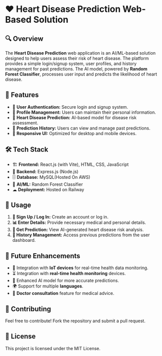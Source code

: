 # ❤️ Heart Disease Prediction Web-Based Solution

## 🔍 Overview
The **Heart Disease Prediction** web application is an AI/ML-based solution designed to help users assess their risk of heart disease. The platform provides a simple login/signup system, user profiles, and history management for past predictions. The AI model, powered by **Random Forest Classifier**, processes user input and predicts the likelihood of heart disease.

## 🌟 Features
- 🔐 **User Authentication:** Secure login and signup system.
- 👤 **Profile Management:** Users can maintain their personal information.
- 💓 **Heart Disease Prediction:** AI-based model for disease risk assessment.
- 📜 **Prediction History:** Users can view and manage past predictions.
- 📱 **Responsive UI:** Optimized for desktop and mobile devices.

## 🛠 Tech Stack
- 🏗 **Frontend:** React.js (with Vite), HTML, CSS, JavaScript
- 🚀 **Backend:** Express.js (Node.js)
- 🗄 **Database:** MySQL(Hosted On AWS)
- 🤖 **AI/ML:** Random Forest Classifier
- ☁ **Deployment:** Hosted on Railway

## 📝 Usage
1. **🔑 Sign Up / Log In:** Create an account or log in.
2. **📊 Enter Details:** Provide necessary medical and personal details.
3. **🧠 Get Prediction:** View AI-generated heart disease risk analysis.
4. **📂 History Management:** Access previous predictions from the user dashboard.

## 🚀 Future Enhancements
- 📡 Integration with **IoT devices** for real-time health data monitoring.
- ⏳ Integration with **real-time health monitoring** devices.
- 🎯 Enhanced AI model for more accurate predictions.
- 🌍 Support for multiple **languages**.
- 🏥 **Doctor consultation** feature for medical advice.

## 🤝 Contributing
Feel free to contribute! Fork the repository and submit a pull request.

## 📜 License
This project is licensed under the MIT License.

